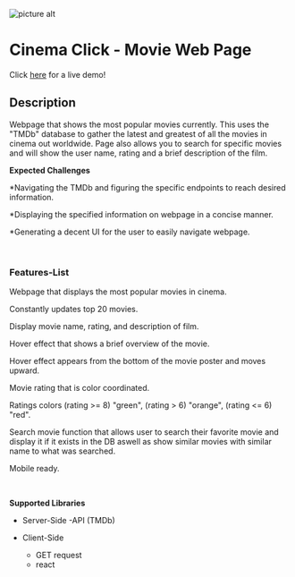 ![picture alt](https://i.ibb.co/rsNZR6H/aee39829-6c21-4445-8079-e76c3bb8dc06-200x200.png)

# Cinema Click - Movie Web Page

Click [here](http://cinema-cliks.surge.sh) for a live demo!

## Description

Webpage that shows the most popular movies currently. This uses the "TMDb" database to gather the latest and greatest of all the movies in cinema out worldwide. Page also allows you to search for specific movies and will show the user name, rating and a brief description of the film.

**Expected Challenges**

\*Navigating the TMDb and figuring the specific endpoints to reach desired information.

\*Displaying the specified information on webpage in a concise manner.

\*Generating a decent UI for the user to easily navigate webpage.

&nbsp;
&nbsp;

### Features-List

Webpage that displays the most popular movies in cinema.

Constantly updates top 20 movies.

Display movie name, rating, and description of film.

Hover effect that shows a brief overview of the movie.

Hover effect appears from the bottom of the movie poster and moves upward.

Movie rating that is color coordinated.

Ratings colors (rating >= 8) "green", (rating > 6) "orange", (rating <= 6) "red".

Search movie function that allows user to search their favorite movie and display it if it exists in the DB aswell as show similar movies with similar name to what was searched.

Mobile ready.

&nbsp;

**Supported Libraries**

- Server-Side
  -API (TMDb)

- Client-Side
  - GET request
  - react
